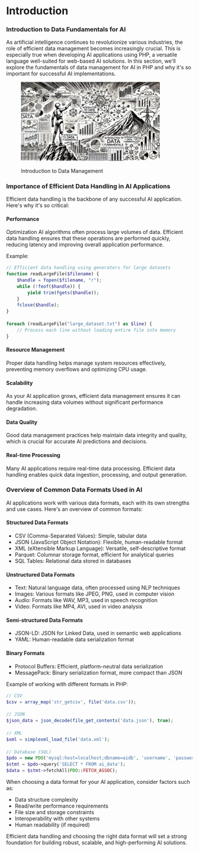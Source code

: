 # Introduction

### Introduction to Data Fundamentals for AI

As artificial intelligence continues to revolutionize various industries, the role of efficient data management becomes increasingly crucial. This is especially true when developing AI applications using PHP, a versatile language well-suited for web-based AI solutions. In this section, we'll explore the fundamentals of data management for AI in PHP and why it's so important for successful AI implementations.

<div align="left">

<figure><img src="../../.gitbook/assets/image (1) (1) (1) (1) (1) (1).png" alt="" width="375"><figcaption><p>Introduction to Data Management</p></figcaption></figure>

</div>

### Importance of Efficient Data Handling in AI Applications

Efficient data handling is the backbone of any successful AI application. Here's why it's so critical:

#### Performance&#x20;

Optimization AI algorithms often process large volumes of data. Efficient data handling ensures that these operations are performed quickly, reducing latency and improving overall application performance.

Example:

```php
// Efficient data handling using generators for large datasets
function readLargeFile($filename) {
    $handle = fopen($filename, "r");
    while (!feof($handle)) {
        yield trim(fgets($handle));
    }
    fclose($handle);
}

foreach (readLargeFile("large_dataset.txt") as $line) {
    // Process each line without loading entire file into memory
}
```

#### Resource Management&#x20;

Proper data handling helps manage system resources effectively, preventing memory overflows and optimizing CPU usage.

#### Scalability&#x20;

As your AI application grows, efficient data management ensures it can handle increasing data volumes without significant performance degradation.

#### Data Quality&#x20;

Good data management practices help maintain data integrity and quality, which is crucial for accurate AI predictions and decisions.

#### Real-time Processing&#x20;

Many AI applications require real-time data processing. Efficient data handling enables quick data ingestion, processing, and output generation.

### Overview of Common Data Formats Used in AI

AI applications work with various data formats, each with its own strengths and use cases. Here's an overview of common formats:

#### Structured Data Formats

* CSV (Comma-Separated Values): Simple, tabular data
* JSON (JavaScript Object Notation): Flexible, human-readable format
* XML (eXtensible Markup Language): Versatile, self-descriptive format
* Parquet: Columnar storage format, efficient for analytical queries
* SQL Tables: Relational data stored in databases

#### Unstructured Data Formats

* Text: Natural language data, often processed using NLP techniques
* Images: Various formats like JPEG, PNG, used in computer vision
* Audio: Formats like WAV, MP3, used in speech recognition
* Video: Formats like MP4, AVI, used in video analysis

#### Semi-structured Data Formats

* JSON-LD: JSON for Linked Data, used in semantic web applications
* YAML: Human-readable data serialization format

#### Binary Formats

* Protocol Buffers: Efficient, platform-neutral data serialization
* MessagePack: Binary serialization format, more compact than JSON

Example of working with different formats in PHP:

```php
// CSV
$csv = array_map('str_getcsv', file('data.csv'));

// JSON
$json_data = json_decode(file_get_contents('data.json'), true);

// XML
$xml = simplexml_load_file('data.xml');

// Database (SQL)
$pdo = new PDO('mysql:host=localhost;dbname=aidb', 'username', 'password');
$stmt = $pdo->query('SELECT * FROM ai_data');
$data = $stmt->fetchAll(PDO::FETCH_ASSOC);
```

When choosing a data format for your AI application, consider factors such as:

* Data structure complexity
* Read/write performance requirements
* File size and storage constraints
* Interoperability with other systems
* Human readability (if required)

Efficient data handling and choosing the right data format will set a strong foundation for building robust, scalable, and high-performing AI solutions.
